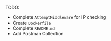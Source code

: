 TODO:

 - Complete `AttemptMiddleware` for IP checking
 - Create `Dockerfile`
 - Complete `README.md`
 - Add Postman Collection